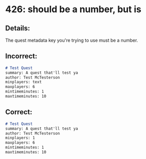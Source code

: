 # 426: <key> should be a number, but is <type>
## Details:

The quest metadata key you're trying to use must be a number.
## Incorrect:

```markdown
# Test Quest
summary: A quest that'll test ya
author: Test McTesterson
minplayers: text
maxplayers: 6
mintimeminutes: 1
maxtimeminutes: 10
```

## Correct:

```markdown
# Test Quest
summary: A quest that'll test ya
author: Test McTesterson
minplayers: 1
maxplayers: 6
mintimeminutes: 1
maxtimeminutes: 10
```

